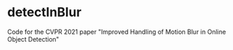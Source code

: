 # detectInBlur
Code for the CVPR 2021 paper "Improved Handling of Motion Blur in Online Object Detection"

